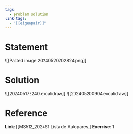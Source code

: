 ```yaml
---
tags:
  - problem-solution
link-tags:
  - "[[eigenpair]]"
---
```

# Statement
![[Pasted image 20240520202824.png]]

# Solution
![[202405172240.excalidraw]]
![[202405200904.excalidraw]]

# Reference
**Link**: [[MS512_2024S1 Lista de Autopares]]
**Exercise**: 1